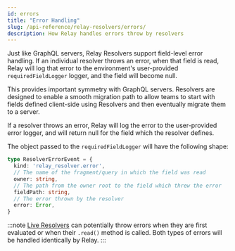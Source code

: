 ```yaml
---
id: errors
title: "Error Handling"
slug: /api-reference/relay-resolvers/errors/
description: How Relay handles errors throw by resolvers
---
```


Just like GraphQL servers, Relay Resolvers support field-level error handling. If an individual resolver throws an error, when that field is read, Relay will log that error to the environment's user-provided `requiredFieldLogger` logger, and the field will become null.

This provides important symmetry with GraphQL servers. Resolvers are designed to enable a smooth migration path to allow teams to start with fields defined client-side using Resolvers and then eventually migrate them to a server.

If a resolver throws an error, Relay will log the error to the user-provided error logger, and will return null for the field which the resolver defines.

The object passed to the `requiredFieldLogger` will have the following shape:

```ts
type ResolverErrorEvent = {
  kind: 'relay_resolver.error',
  // The name of the fragment/query in which the field was read
  owner: string,
  // The path from the owner root to the field which threw the error
  fieldPath: string,
  // The error thrown by the resolver
  error: Error,
}
```

:::note
[Live Resolvers](./live-data.md) can potentially throw errors when they are first evaluated or when their `.read()` method is called. Both types of errors will be handled identically by Relay.
:::